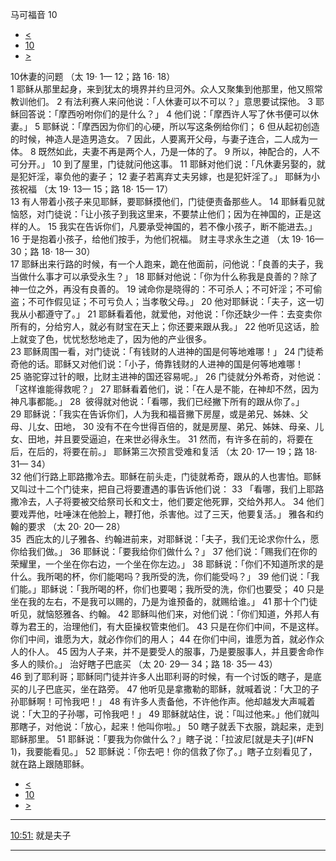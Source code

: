 ﻿





 马可福音 10




* [<](bible/MRK09.md)
* [10](bible/MRK.md)
* [>](bible/MRK11.md)



 
10休妻的问题 （太
19·
1—
12；路
16·
18）  
1 耶稣从那里起身，来到犹太的境界并约旦河外。众人又聚集到他那里，他又照常教训他们。 
2 有法利赛人来问他说：「人休妻可以不可以？」意思要试探他。 
3 耶稣回答说：「摩西吩咐你们的是什么？」 
4 他们说：「摩西许人写了休书便可以休妻。」 
5 耶稣说：「摩西因为你们的心硬，所以写这条例给你们； 
6 但从起初创造的时候，神造人是造男造女。 
7 因此，人要离开父母，与妻子连合，二人成为一体。 
8 既然如此，夫妻不再是两个人，乃是一体的了。 
9 所以，神配合的，人不可分开。」 
10 到了屋里，门徒就问他这事。 
11 耶稣对他们说：「凡休妻另娶的，就是犯奸淫，辜负他的妻子； 
12 妻子若离弃丈夫另嫁，也是犯奸淫了。」 耶稣为小孩祝福 （太
19·
13—
15；路
18·
15—
17）  
13 有人带着小孩子来见耶稣，要耶稣摸他们，门徒便责备那些人。 
14 耶稣看见就恼怒，对门徒说：「让小孩子到我这里来，不要禁止他们；因为在神国的，正是这样的人。 
15 我实在告诉你们，凡要承受神国的，若不像小孩子，断不能进去。」 
16 于是抱着小孩子，给他们按手，为他们祝福。 财主寻求永生之道 （太
19·
16—
30；路
18·
18—
30）  
17 耶稣出来行路的时候，有一个人跑来，跪在他面前，问他说：「良善的夫子，我当做什么事才可以承受永生？」 
18 耶稣对他说：「你为什么称我是良善的？除了神一位之外，再没有良善的。 
19 诫命你是晓得的：不可杀人；不可奸淫；不可偷盗；不可作假见证；不可亏负人；当孝敬父母。」 
20 他对耶稣说：「夫子，这一切我从小都遵守了。」 
21 耶稣看着他，就爱他，对他说：「你还缺少一件：去变卖你所有的，分给穷人，就必有财宝在天上；你还要来跟从我。」 
22 他听见这话，脸上就变了色，忧忧愁愁地走了，因为他的产业很多。  
23 耶稣周围一看，对门徒说：「有钱财的人进神的国是何等地难哪！」 
24 门徒希奇他的话。耶稣又对他们说：「小子，倚靠钱财的人进神的国是何等地难哪！ 
25 骆驼穿过针的眼，比财主进神的国还容易呢。」 
26 门徒就分外希奇，对他说：「这样谁能得救呢？」 
27 耶稣看着他们，说：「在人是不能，在神却不然，因为神凡事都能。」 
28  彼得就对他说：「看哪，我们已经撇下所有的跟从你了。」 
29 耶稣说：「我实在告诉你们，人为我和福音撇下房屋，或是弟兄、姊妹、父母、儿女、田地， 
30 没有不在今世得百倍的，就是房屋、弟兄、姊妹、母亲、儿女、田地，并且要受逼迫，在来世必得永生。 
31 然而，有许多在前的，将要在后，在后的，将要在前。」 耶稣第三次预言受难和复活 （太
20·
17—
19；路
18·
31—
34）  
32 他们行路上耶路撒冷去。耶稣在前头走，门徒就希奇，跟从的人也害怕。耶稣又叫过十二个门徒来，把自己将要遭遇的事告诉他们说： 
33 「看哪，我们上耶路撒冷去，人子将要被交给祭司长和文士，他们要定他死罪，交给外邦人。 
34 他们要戏弄他，吐唾沫在他脸上，鞭打他，杀害他。过了三天，他要复活。」 雅各和约翰的要求 （太
20·
20—
28）  
35  西庇太的儿子雅各、约翰进前来，对耶稣说：「夫子，我们无论求你什么，愿你给我们做。」 
36 耶稣说：「要我给你们做什么？」 
37 他们说：「赐我们在你的荣耀里，一个坐在你右边，一个坐在你左边。」 
38 耶稣说：「你们不知道所求的是什么。我所喝的杯，你们能喝吗？我所受的洗，你们能受吗？」 
39 他们说：「我们能。」耶稣说：「我所喝的杯，你们也要喝；我所受的洗，你们也要受； 
40 只是坐在我的左右，不是我可以赐的，乃是为谁预备的，就赐给谁。」 
41 那十个门徒听见，就恼怒雅各、约翰。 
42 耶稣叫他们来，对他们说：「你们知道，外邦人有尊为君王的，治理他们，有大臣操权管束他们。 
43 只是在你们中间，不是这样。你们中间，谁愿为大，就必作你们的用人； 
44 在你们中间，谁愿为首，就必作众人的仆人。 
45 因为人子来，并不是要受人的服事，乃是要服事人，并且要舍命作多人的赎价。」 治好瞎子巴底买 （太
20·
29—
34；路
18·
35—
43）  
46 到了耶利哥；耶稣同门徒并许多人出耶利哥的时候，有一个讨饭的瞎子，是底买的儿子巴底买，坐在路旁。 
47 他听见是拿撒勒的耶稣，就喊着说：「大卫的子孙耶稣啊！可怜我吧！」 
48 有许多人责备他，不许他作声。他却越发大声喊着说：「大卫的子孙哪，可怜我吧！」 
49 耶稣就站住，说：「叫过他来。」他们就叫那瞎子，对他说：「放心，起来！他叫你啦。」 
50 瞎子就丢下衣服，跳起来，走到耶稣那里。 
51 耶稣说：「要我为你做什么？」瞎子说：「拉波尼[就是夫子](#FN
1)，我要能看见。」 
52 耶稣说：「你去吧！你的信救了你了。」瞎子立刻看见了，就在路上跟随耶稣。 
* [<](bible/MRK09.md)
* [10](bible/MRK.md)
* [>](bible/MRK11.md)





---


[10:51:](#V51)
就是夫子




---









